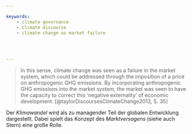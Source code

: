 ```yaml
---

keywords:
    - climate governance
    - climate discourse
    - climate change as market failure
   

    

---
```


> In this sense, climate change was seen as a failure in the market system, which could be addressed through the imposition of a price on anthropogenic GHG emissions. By incorporating anthropogenic GHG emissions into the market system, the market was seen to have the capacity to correct this ‘negative externality’ of economic development. [@taylorDiscoursesClimateChange2013, S. 35]

Der *Klimawandel* wird als zu managender Teil der globalen Entwicklung dargestellt. Dabei spielt das Konzept des *Marktversagens* (siehe auch Stern) eine große Rolle. 